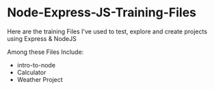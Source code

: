# Node-Express-JS-Training-Files
Here are the training Files I've used to test, explore and create projects using Express &amp; NodeJS

Among these Files Include:
- intro-to-node
- Calculator
- Weather Project
